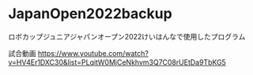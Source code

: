 # JapanOpen2022backup

ロボカップジュニアジャパンオープン2022けいはんなで使用したプログラム



試合動画
https://www.youtube.com/watch?v=HV4Er1DXC30&list=PLqitW0MjCeNkhvm3Q7C08rUEtDa9TbKG5
